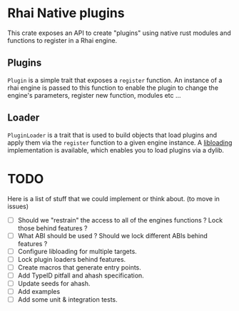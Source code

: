 # Rhai Native plugins

This crate exposes an API to create "plugins" using native rust modules and functions to register in a Rhai engine.

## Plugins

`Plugin` is a simple trait that exposes a `register` function. An instance of a rhai engine is passed to this function to enable the plugin to change the engine's parameters, register new function, modules etc ...

## Loader

`PluginLoader` is a trait that is used to build objects that load plugins and apply them via the `register` function to a given engine instance. A [libloading](https://github.com/nagisa/rust_libloading) implementation is available, which enables you to load plugins via a dylib.

# TODO

Here is a list of stuff that we could implement or think about. (to move in issues)

- [ ] Should we "restrain" the access to all of the engines functions ? Lock those behind features ?
- [ ] What ABI should be used ? Should we lock different ABIs behind features ?
- [ ] Configure libloading for multiple targets.
- [ ] Lock plugin loaders behind features.
- [ ] Create macros that generate entry points.
- [ ] Add TypeID pitfall and ahash specification.
- [ ] Update seeds for ahash.
- [ ] Add examples
- [ ] Add some unit & integration tests.
